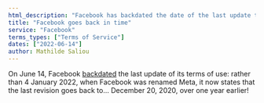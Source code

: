 ```yaml
---
html_description: "Facebook has backdated the date of the last update to its terms of use."
title: "Facebook goes back in time"
service: "Facebook"
terms_types: ["Terms of Service"]
dates: ["2022-06-14"]
author: Mathilde Saliou
---
```


On June 14, Facebook [backdated](https://github.com/OpenTermsArchive/france-elections-versions/commit/430f4a67045323a8c862808eb046b7ea8616842b) the last update of its terms of use: rather than 4 January 2022, when Facebook was renamed Meta, it now states that the last revision goes back to... December 20, 2020, over one year earlier!
